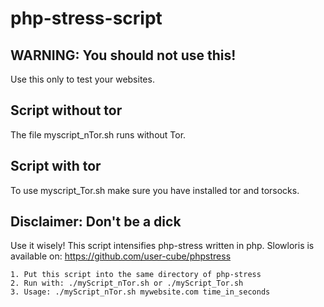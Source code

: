 # php-stress-script

## WARNING: You should not use this!
Use this only to test your websites.

## Script without tor
The file myscript_nTor.sh runs without Tor.
## Script with tor
To use myscript_Tor.sh make sure you have installed tor and torsocks. 

## Disclaimer: Don't be a dick
Use it wisely! 
This script intensifies php-stress written in php.
Slowloris is available on: https://github.com/user-cube/phpstress

``` 
1. Put this script into the same directory of php-stress
2. Run with: ./myScript_nTor.sh or ./myScript_Tor.sh
3. Usage: ./myScript_nTor.sh mywebsite.com time_in_seconds
```
